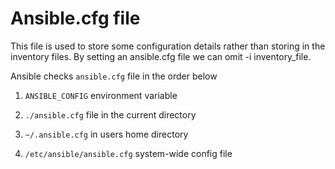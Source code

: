 # Ansible.cfg file

This file is used to store some configuration details rather than storing in the inventory files. By setting an ansible.cfg file we can omit -i inventory_file.

Ansible checks `ansible.cfg` file in the order below

1. `ANSIBLE_CONFIG` environment variable

2. `./ansible.cfg` file in the current directory

3. `~/.ansible.cfg` in users home directory

4. `/etc/ansible/ansible.cfg` system-wide config file
